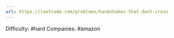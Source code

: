 ```yaml
---
url: https://leetcode.com/problems/handshakes-that-dont-cross
---
```


Difficulty: #hard
Companies: #amazon